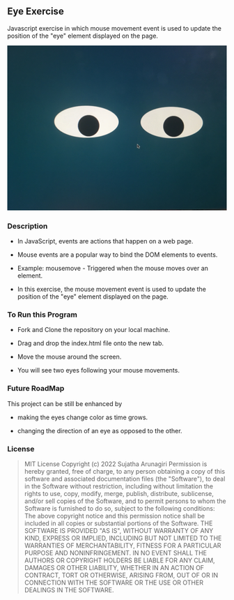 ## Eye Exercise

Javascript exercise in which mouse movement event is used to update the position of the "eye" element displayed on the page.

<img src ="./eyes.jpg" alt="Eyes picture">

### Description 

- In JavaScript, events are actions that happen on a web page.

- Mouse events are a popular way to bind the DOM elements to events. 

- Example: mousemove - Triggered when the mouse moves over an element.

- In this exercise, the mouse movement event is used to update the position of the "eye" element displayed on the page. 


### To Run this Program

- Fork and Clone the repository on your local machine.

- Drag and drop the index.html file onto the new tab.

- Move the mouse around the screen.

- You will see two eyes following your mouse movements.



### Future RoadMap

This project can be still be enhanced by 

- making the eyes change color as time grows.

- changing the direction of an eye as opposed to the other. 

  
### License

> MIT License
> Copyright (c) 2022 Sujatha Arunagiri
> Permission is hereby granted, free of charge, to any person obtaining a copy
> of this software and associated documentation files (the "Software"), to deal
> in the Software without restriction, including without limitation the rights
> to use, copy, modify, merge, publish, distribute, sublicense, and/or sell
> copies of the Software, and to permit persons to whom the Software is
> furnished to do so, subject to the following conditions:
> The above copyright notice and this permission notice shall be included in all
> copies or substantial portions of the Software.
> THE SOFTWARE IS PROVIDED "AS IS", WITHOUT WARRANTY OF ANY KIND, EXPRESS OR
> IMPLIED, INCLUDING BUT NOT LIMITED TO THE WARRANTIES OF MERCHANTABILITY,
> FITNESS FOR A PARTICULAR PURPOSE AND NONINFRINGEMENT. IN NO EVENT SHALL THE
> AUTHORS OR COPYRIGHT HOLDERS BE LIABLE FOR ANY CLAIM, DAMAGES OR OTHER
> LIABILITY, WHETHER IN AN ACTION OF CONTRACT, TORT OR OTHERWISE, ARISING FROM,
> OUT OF OR IN CONNECTION WITH THE SOFTWARE OR THE USE OR OTHER DEALINGS IN THE
> SOFTWARE.
